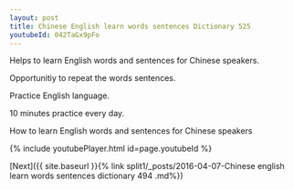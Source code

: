 ```yaml
---
layout: post
title: Chinese English learn words sentences Dictionary 525 
youtubeId: 042TaGx9pFo
---
```

 
 
Helps to learn English words and sentences for Chinese speakers.

Opportunitiy to repeat the words sentences. 

Practice English language. 
 
10 minutes practice every day. 
 
How to learn English words and sentences for Chinese speakers 
 
{% include youtubePlayer.html id=page.youtubeId %}
 
 
[Next]({{ site.baseurl }}{% link  split1/_posts/2016-04-07-Chinese english learn words sentences dictionary 494 .md%})
 
